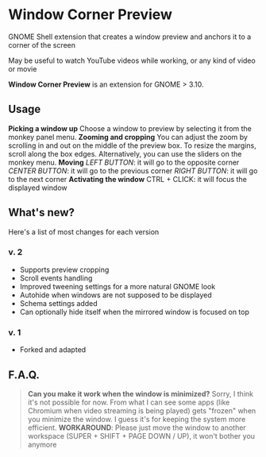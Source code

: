 # Window Corner Preview
GNOME Shell extension that creates a window preview and anchors it to a corner of the screen

May be useful to watch YouTube videos while working, or any kind of video or movie


**Window Corner Preview** is an extension for GNOME > 3.10.

## Usage
**Picking a window up**
Choose a window to preview by selecting it from the monkey panel menu.
**Zooming and cropping**
You can adjust the zoom by scrolling in and out on the middle of the preview box. To resize the margins, scroll along the box edges.
Alternatively, you can use the sliders on the monkey menu.
**Moving**
*LEFT BUTTON*: it will go to the opposite corner
*CENTER BUTTON*: it will go to the previous corner
*RIGHT BUTTON*: it will go to the next corner
**Activating the window**
CTRL + CLICK: it will focus the displayed window


## What's new?
Here's a list of most changes for each version
### v. 2

- Supports preview cropping
- Scroll events handling
- Improved tweening settings for a more natural GNOME look
- Autohide when windows are not supposed to be displayed
- Schema settings added
- Can optionally hide itself when the mirrored window is focused on top

### v. 1

  - Forked and adapted

## F.A.Q.
> **Can you make it work when the window is minimized?**
Sorry, I think it's not possible for now. From what I can see some apps (like Chromium when video streaming is being played) gets "frozen" when you minimize the window. I guess it's for keeping the system more efficient.
**WORKAROUND**: Please just move the window to another workspace (SUPER + SHIFT + PAGE DOWN / UP), it won't bother you anymore



